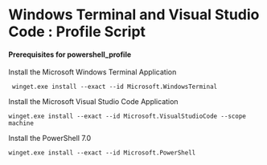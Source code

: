 # Windows Terminal and Visual Studio Code : Profile Script


#### Prerequisites for powershell_profile 
 Install the Microsoft Windows Terminal Application
```
 winget.exe install --exact --id Microsoft.WindowsTerminal
```

 Install the Microsoft Visual Studio Code Application
 ```
 winget.exe install --exact --id Microsoft.VisualStudioCode --scope machine
 ```

 Install the PowerShell 7.0
 ```
 winget.exe install --exact --id Microsoft.PowerShell
```
